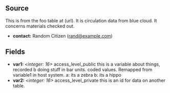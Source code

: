 ## Source
This is from the foo table at (url). It is circulation data from blue cloud. It concerns materials checked out. 

* **contact:** Random Citizen (rand@example.com)

## Fields


* **var1:** _<integer: 16>_ access_level_public this is a variable about things, recorded b doing stuff in bar units.
          coded values. Remapped from variable1 in host system.
                a: its a zebra
                b: its a hippo
* **var2:** _<integer: 16>_ access_level_private this is an id for data on another table. 

